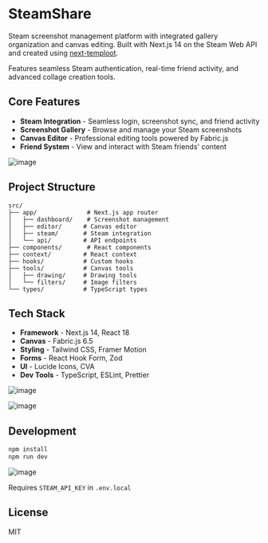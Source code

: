 # SteamShare

Steam screenshot management platform with integrated gallery organization and canvas editing. Built with Next.js 14 on the Steam Web API and created using [next-temploot](https://github.com/JayRichh/next-temploot). 

Features seamless Steam authentication, real-time friend activity, and advanced collage creation tools.


## Core Features

- **Steam Integration** - Seamless login, screenshot sync, and friend activity
- **Screenshot Gallery** - Browse and manage your Steam screenshots
- **Canvas Editor** - Professional editing tools powered by Fabric.js
- **Friend System** - View and interact with Steam friends' content

![image](https://github.com/user-attachments/assets/225ededf-a19c-444a-8593-74493304258e)

## Project Structure

```
src/
├── app/              # Next.js app router
│   ├── dashboard/    # Screenshot management
│   ├── editor/      # Canvas editor
│   ├── steam/       # Steam integration
│   └── api/         # API endpoints
├── components/       # React components
├── context/         # React context
├── hooks/           # Custom hooks
├── tools/           # Canvas tools
│   ├── drawing/     # Drawing tools
│   └── filters/     # Image filters
└── types/           # TypeScript types
```

## Tech Stack

- **Framework** - Next.js 14, React 18
- **Canvas** - Fabric.js 6.5
- **Styling** - Tailwind CSS, Framer Motion
- **Forms** - React Hook Form, Zod
- **UI** - Lucide Icons, CVA
- **Dev Tools** - TypeScript, ESLint, Prettier

![image](https://github.com/user-attachments/assets/a4e473d7-0387-4d8a-9ac3-9036f577430d)

![image](https://github.com/user-attachments/assets/77590cd8-6ccd-47e0-be80-24d9839e73c6)

## Development

```bash
npm install
npm run dev
```

![image](https://github.com/user-attachments/assets/4ab793f3-eabb-4426-9f1c-996000a735ab)


Requires `STEAM_API_KEY` in `.env.local`

## License

MIT
